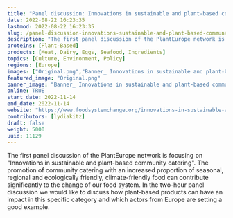 ```yaml
---
title: "Panel discussion: Innovations in sustainable and plant-based communal catering"
date: 2022-08-22 16:23:35
lastmod: 2022-08-22 16:23:35
slug: /panel-discussion-innovations-sustainable-and-plant-based-communal-catering
description: "The first panel discussion of the PlantEurope network is focusing on \"Innovations in sustainable and plant-based community catering\". The promotion of community catering with an increased proportion of seasonal, regional and ecologically friendly, climate-friendly food can contribute significantly to the change of our food system. In the two-hour panel discussion we would like to discuss how plant-based products can have an impact in this specific category and which actors from Europe are setting a good example. "
proteins: [Plant-Based]
products: [Meat, Dairy, Eggs, Seafood, Ingredients]
topics: [Culture, Environment, Policy]
regions: [Europe]
images: ["Original.png","Banner_ Innovations in sustainable and plant-based communal catering .jpg"]
featured_image: "Original.png"
banner_image: "Banner_ Innovations in sustainable and plant-based communal catering .jpg"
online: TRUE
start_date: 2022-11-14
end_date: 2022-11-14
website: "https://www.foodsystemchange.org/innovations-in-sustainable-and-plant-based-communal-catering"
contributors: [lydiakitz]
draft: false
weight: 5000
uuid: 11129
---
```

The first panel discussion of the PlantEurope network is focusing on
\"Innovations in sustainable and plant-based community catering\". The
promotion of community catering with an increased proportion of
seasonal, regional and ecologically friendly, climate-friendly food can
contribute significantly to the change of our food system. In the
two-hour panel discussion we would like to discuss how plant-based
products can have an impact in this specific category and which actors
from Europe are setting a good example. 
